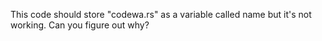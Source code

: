 This code should store "codewa.rs" as a variable called name but it's not working. Can you figure out why?